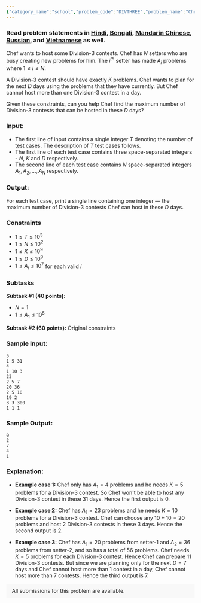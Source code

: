 ```yaml
---
{"category_name":"school","problem_code":"DIVTHREE","problem_name":"Chef and Division 3","problemComponents":{"constraints":"","constraintsState":false,"subtasks":"","subtasksState":false,"inputFormat":"","inputFormatState":false,"outputFormat":"","outputFormatState":false,"sampleTestCases":{"0":{"id":1,"input":"5\r\n1 5 31\r\n4\r\n1 10 3\r\n23\r\n2 5 7\r\n20 36\r\n2 5 10\r\n19 2\r\n3 3 300\r\n1 1 1","output":"0\r\n2\r\n7\r\n4\r\n1","explanation":"- **Example case 1:** Chef only has $A_1 = 4$ problems and he needs $K = 5$ problems for a Division-3 contest. So Chef won\u0027t be able to host any Division-3 contest in these 31 days. Hence the first output is $0$.\r\n    \r\n- **Example case 2:** Chef has $A_1 = 23$ problems and he needs $K = 10$ problems for a Division-3 contest. Chef can choose any $10+10 = 20$ problems and host $2$ Division-3 contests in these 3 days. Hence the second output is $2$.\r\n          \r\n- **Example case 3:** Chef has $A_1 = 20$ problems from setter-1 and $A_2 = 36$ problems from setter-2, and so has a total of $56$ problems. Chef needs $K = 5$ problems for each Division-3 contest. Hence Chef can prepare $11$ Division-3 contests. But since we are planning only for the next $D = 7$ days and Chef cannot host more than $1$ contest in a day, Chef cannot host more than $7$ contests. Hence the third output is $7$.","isDeleted":false}}},"video_editorial_url":"https://youtu.be/YrGLVyaVkE8","languages_supported":{"0":"CPP14","1":"C","2":"JAVA","3":"PYTH 3.6","4":"CPP17","5":"PYTH","6":"PYP3","7":"CS2","8":"ADA","9":"PYPY","10":"TEXT","11":"PAS fpc","12":"NODEJS","13":"RUBY","14":"PHP","15":"GO","16":"HASK","17":"TCL","18":"PERL","19":"SCALA","20":"LUA","21":"kotlin","22":"BASH","23":"JS","24":"LISP sbcl","25":"rust","26":"PAS gpc","27":"BF","28":"CLOJ","29":"R","30":"D","31":"CAML","32":"FORT","33":"ASM","34":"swift","35":"FS","36":"WSPC","37":"LISP clisp","38":"SQL","39":"SCM guile","40":"PERL6","41":"ERL","42":"CLPS","43":"ICK","44":"NICE","45":"PRLG","46":"ICON","47":"COB","48":"SCM chicken","49":"PIKE","50":"SCM qobi","51":"ST","52":"SQLQ","53":"NEM"},"max_timelimit":1,"source_sizelimit":50000,"problem_author":"smit_adm","problem_tester":"","date_added":"30-12-2020","tags":{"0":"akashbhalotia","1":"cakewalk","2":"jan21","3":"l_returns","4":"smit_adm"},"problem_difficulty_level":"Cakewalk","best_tag":"","editorial_url":"https://discuss.codechef.com/problems/DIVTHREE","time":{"view_start_date":1104528600,"submit_start_date":1104528600,"visible_start_date":1104528600,"end_date":1735669800},"is_direct_submittable":false,"problemDiscussURL":"https://discuss.codechef.com/search?q=DIVTHREE","is_proctored":false,"visitedContests":{},"layout":"problem"}
---
```

### Read problem statements in [Hindi](https://www.codechef.com/download/translated/JAN21/hindi/DIVTHREE.pdf), [Bengali](https://www.codechef.com/download/translated/JAN21/bengali/DIVTHREE.pdf), [Mandarin Chinese](https://www.codechef.com/download/translated/JAN21/mandarin/DIVTHREE.pdf), [Russian](https://www.codechef.com/download/translated/JAN21/russian/DIVTHREE.pdf), and [Vietnamese](https://www.codechef.com/download/translated/JAN21/vietnamese/DIVTHREE.pdf) as well.

Chef wants to host some Division-3 contests. Chef has $N$ setters who are busy creating new problems for him. The $i^{th}$ setter has made $A_i$ problems where $1 \leq i \leq N$.    
 
A Division-3 contest should have exactly $K$ problems. Chef wants to plan for the next $D$ days using the problems that they have currently. But Chef cannot host more than one Division-3 contest in a day.

Given these constraints, can you help Chef find the maximum number of Division-3 contests that can be hosted in these $D$ days?

### Input:
- The first line of input contains a single integer $T$ denoting the number of test cases. The description of $T$ test cases follows.
- The first line of each test case contains three space-separated integers - $N$, $K$ and $D$ respectively.
- The second line of each test case contains $N$ space-separated integers $A_1, A_2, \ldots, A_N$ respectively. 

### Output:
For each test case, print a single line containing one integer ― the maximum number of Division-3 contests Chef can host in these $D$ days.

### Constraints 
- $1 \leq T \leq 10^3$
- $1 \leq N \leq 10^2$
- $1 \le K \le 10^9$ 
- $1 \le D \le 10^9$
- $1 \le A_i \le 10^7$ for each valid $i$

### Subtasks
**Subtask #1 (40 points):**
- $N = 1$
- $1 \le A_1 \le 10^5$

**Subtask #2 (60 points):** Original constraints

### Sample Input:
```
5
1 5 31
4
1 10 3
23
2 5 7
20 36
2 5 10
19 2
3 3 300
1 1 1
```
### Sample Output:
```
0
2
7
4
1
```
### Explanation:
- **Example case 1:** Chef only has $A_1 = 4$ problems and he needs $K = 5$ problems for a Division-3 contest. So Chef won't be able to host any Division-3 contest in these 31 days. Hence the first output is $0$.
    
- **Example case 2:** Chef has $A_1 = 23$ problems and he needs $K = 10$ problems for a Division-3 contest. Chef can choose any $10+10 = 20$ problems and host $2$ Division-3 contests in these 3 days. Hence the second output is $2$.
          
- **Example case 3:** Chef has $A_1 = 20$ problems from setter-1 and $A_2 = 36$ problems from setter-2, and so has a total of $56$ problems. Chef needs $K = 5$ problems for each Division-3 contest. Hence Chef can prepare $11$ Division-3 contests. But since we are planning only for the next $D = 7$ days and Chef cannot host more than $1$ contest in a day, Chef cannot host more than $7$ contests. Hence the third output is $7$.
<aside style='background: #f8f8f8;padding: 10px 15px;'><div>All submissions for this problem are available.</div></aside>